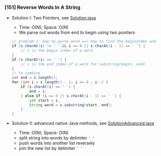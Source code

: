 ### [151] Reverse Words In A String

- Solution I: Two Pointers, see [Solution.java](https://github.com/interviewcoder/leetcode/blob/master/src/_151_ReverseWordsInAString/Solution.java)

    - Time: O(N);   Space: O(N)
    - We parse out words from end to begin using two pointers
    ```java
    // problem 1: how to parse word ==> how to find the beginIndex and endIndex
    if (s.charAt(i) != ' ' && i == 0 || s.charAt(i - 1) == ' ') {
        // i is the begin index of a word
    }
    if (s.charAt(i) == ' ') {
        // i is the end index of a word for substring(begin, end)
    }
    // to combine
    int end = s.length();
    for (int i = s.length() - 1; i >= 0 ; i--) {
        if (s.charAt(i) == ' ') {
            end = i;
        } else if (i == 0 || s.charAt(i - 1) == ' ') {
            int start = i;
            String word = s.substring(start, end);
        }
    }
    ```
- Solution II: advanced native Java methods, see [SolutionAdvanced.java](https://github.com/interviewcoder/leetcode/blob/master/src/_151_ReverseWordsInAString/SolutionAdvanced.java)

    - Time: O(N); Space: O(N)
    - split string into words by delimiter `' '`
    - push words into another list reversely
    - join the new list by delimiter `' '`